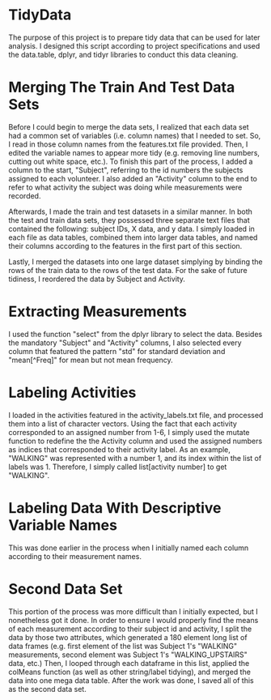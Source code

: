 # TidyData

The purpose of this project is to prepare tidy data that can be used for later analysis. I designed this script according to project specifications and used the data.table, dplyr, and tidyr libraries to conduct this data cleaning. 

# Merging The Train And Test Data Sets 

Before I could begin to merge the data sets, I realized that each data set had a common set of variables (i.e. column names) that I needed to set. So, I read in those column names from the features.txt file provided. Then, I edited the variable names to appear more tidy (e.g. removing line numbers, cutting out white space, etc.). To finish this part of the process, I added a column to the start, "Subject", referring to the id numbers the subjects assigned to each volunteer. I also added an "Activity" column to the end to refer to what activity the subject was doing while measurements were recorded. 

Afterwards, I made the train and test datasets in a similar manner. In both the test and train data sets, they possessed three separate text files that contained the following: subject IDs, X data, and y data. I simply loaded in each file as data tables, combined them into larger data tables, and named their columns according to the features in the first part of this section. 

Lastly, I merged the datasets into one large dataset simplying by binding the rows of the train data to the rows of the test data. For the sake of future tidiness, I reordered the data by Subject and Activity. 

# Extracting Measurements

I used the function "select" from the dplyr library to select the data. Besides the mandatory "Subject" and "Activity" columns, I also selected every column that featured the pattern "std" for standard deviation and "mean[^Freq]" for mean but not mean frequency. 

# Labeling Activities

I loaded in the activities featured in the activity_labels.txt file, and processed them into a list of character vectors. Using the fact that each activity corresponded to an assigned number from 1-6, I simply used the mutate function to redefine the the Activity column and used the assigned numbers as indices that corresponded to their activity label. As an example, "WALKING" was represented with a number 1, and its index within the list of labels was 1. Therefore, I simply called list[activity number] to get "WALKING". 

# Labeling Data With Descriptive Variable Names

This was done earlier in the process when I initially named each column according to their measurement names. 

# Second Data Set

This portion of the process was more difficult than I initially expected, but I nonetheless got it done. In order to ensure I would properly find the means of each measurement according to their subject id and activity, I split the data by those two attributes, which generated a 180 element long list of data frames (e.g. first element of the list was Subject 1's "WALKING" measurements, second element was Subject 1's "WALKING_UPSTAIRS" data, etc.) Then, I looped through each dataframe in this list, applied the colMeans function (as well as other string/label tidying), and merged the data into one mega data table. After the work was done, I saved all of this as the second data set. 

